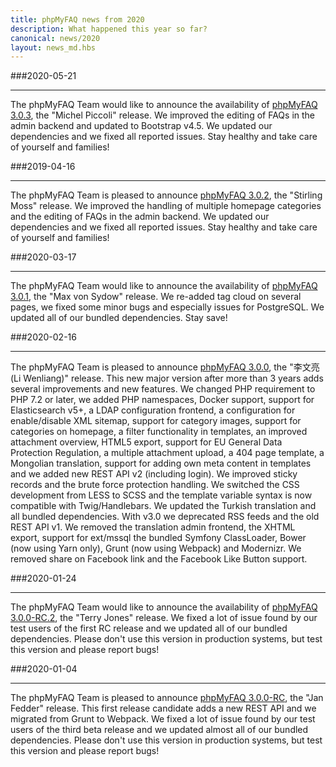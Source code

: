 ```yaml
---
title: phpMyFAQ news from 2020
description: What happened this year so far?
canonical: news/2020
layout: news_md.hbs
---
```


###2020-05-21
* * *
The phpMyFAQ Team would like to announce the availability of [phpMyFAQ 3.0.3](/download), the "Michel Piccoli" release.
We improved the editing of FAQs in the admin backend and updated to Bootstrap v4.5. We updated our dependencies and
we fixed all reported issues. Stay healthy and take care of yourself and families!

###2019-04-16
* * *
The phpMyFAQ Team is pleased to announce [phpMyFAQ 3.0.2](/download), the "Stirling Moss" release. We improved the
handling of multiple homepage categories and the editing of FAQs in the admin backend. We updated our dependencies and
we fixed all reported issues. Stay healthy and take care of yourself and families!

###2020-03-17
* * *
The phpMyFAQ Team would like to announce the availability of [phpMyFAQ 3.0.1](/download), the "Max von Sydow" release. 
We re-added tag cloud on several pages, we fixed some minor bugs and especially issues for PostgreSQL. We updated all of 
our bundled dependencies. Stay save!

###2020-02-16
* * *
The phpMyFAQ Team is pleased to announce [phpMyFAQ 3.0.0](/download), the "李文亮 (Li Wenliang)" release. This new major 
version after more than 3 years adds several improvements and new features. We changed PHP requirement to PHP 7.2 or
later, we added PHP namespaces, Docker support, support for Elasticsearch v5+, a LDAP configuration frontend, a 
configuration for enable/disable XML sitemap, support for category images, support for categories on homepage, a filter 
functionality in templates, an improved attachment overview, HTML5 export, support for EU General Data Protection 
Regulation, a multiple attachment upload, a 404 page template, a Mongolian translation, support for adding own meta 
content in templates and we added new REST API v2 (including login). We improved sticky records and the brute force 
protection handling. We switched the CSS development from LESS to SCSS and the template variable syntax is now 
compatible with Twig/Handlebars. We updated the Turkish translation and all bundled dependencies. With v3.0 we 
deprecated RSS feeds and the old REST API v1. We removed the translation admin frontend, the XHTML export, support for 
ext/mssql the bundled Symfony ClassLoader, Bower (now using Yarn only), Grunt (now using Webpack) and Modernizr. We
removed share on Facebook link and the Facebook Like Button support.

###2020-01-24
* * *
The phpMyFAQ Team would like to announce the availability of [phpMyFAQ 3.0.0-RC.2](/download), the "Terry Jones" release.
We fixed a lot of issue found by our test users of the first RC release and we updated all of our bundled
dependencies. Please don't use this version in production systems, but test this version and please report bugs!

###2020-01-04
* * *
The phpMyFAQ Team is pleased to announce [phpMyFAQ 3.0.0-RC](/download), the "Jan Fedder" release. This first release 
candidate adds a new REST API and we migrated from Grunt to Webpack. We fixed a lot of issue found by our test users of
the third beta release and we updated almost all of our bundled dependencies. Please don't use this version in production
systems, but test this version and please report bugs!